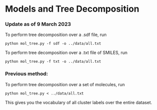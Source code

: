 # Models and Tree Decomposition

### Update as of 9 March 2023

To perform tree decomposition over a .sdf file, run

```
python mol_tree.py -f sdf -o ../data/all.txt
```

To perform tree decomposition over a .txt file of SMILES, run
```
python mol_tree.py -f txt -o ../data/all.txt
```

### Previous method:

To perform tree decomposition over a set of molecules, run
```
python mol_tree.py < ../data/all.txt
```
This gives you the vocabulary of all cluster labels over the entire dataset.
